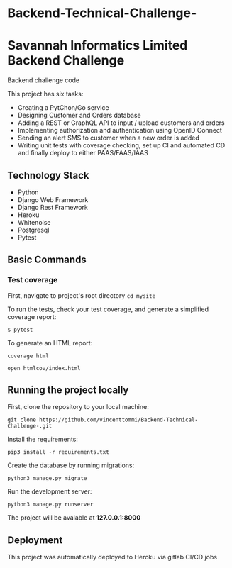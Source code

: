 # Backend-Technical-Challenge-
# Savannah Informatics Limited Backend Challenge
Backend challenge code

This project has six tasks:
- Creating a PytChon/Go service
- Designing Customer and Orders database
- Adding a REST or GraphQL API to input / upload customers and orders
- Implementing authorization and authentication using OpenID Connect
- Sending an alert SMS to customer when a new order is added
- Writing unit tests with coverage checking, set up CI and automated CD and finally deploy to either PAAS/FAAS/IAAS

## Technology Stack
- Python
- Django Web Framework
- Django Rest Framework
- Heroku
- Whitenoise
- Postgresql
- Pytest

## Basic Commands
### Test coverage
First, navigate to project's root directory
`cd mysite`


To run the tests, check your test coverage, and generate a simplified coverage report:

`$ pytest`

To generate an HTML report:

`coverage html`

`open htmlcov/index.html`

## Running the project locally
First, clone the repository to your local machine:

`git clone https://github.com/vincenttommi/Backend-Technical-Challenge-.git`


Install the requirements:

`pip3 install -r requirements.txt`

Create the database by running migrations:

`python3 manage.py migrate`

Run the development server:

`python3 manage.py runserver`

The project will be avalable at **127.0.0.1:8000**

## Deployment
This project was automatically deployed to Heroku via gitlab CI/CD jobs